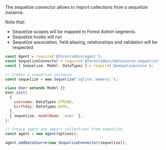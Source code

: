 The sequelize connector allows to import collections from a sequelize instance.

Note that:

- Sequelize scopes will be mapped to Forest Admin segments
- Sequelize hooks will run
- Sequelize association, field aliasing, relationships and validation will be respected

```javascript
const Agent = require('@forestadmin/agent');
const SequelizeConnector = require('@forestadmin/datasource-sequelize');
const { Sequelize, Model, DataTypes } = require('@sequelize/core');

// Create a sequelize instance
const sequelize = new Sequelize('sqlite::memory:');

class User extends Model {}
User.init(
  {
    username: DataTypes.STRING,
    birthday: DataTypes.DATE,
  },
  { sequelize, modelName: 'user' },
);

// Create agent and import collections from sequelize
const agent = new Agent(options);

agent.addDataSource(new SequelizeConnector(sequelize));
```
